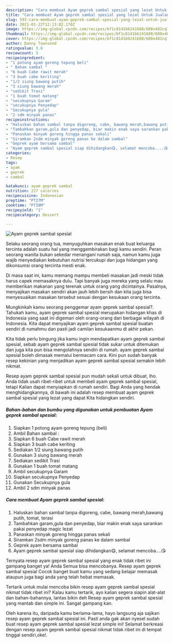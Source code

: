 ```yaml
---
description: "Cara membuat Ayam geprek sambal spesial yang lezat Untuk Jualan"
title: "Cara membuat Ayam geprek sambal spesial yang lezat Untuk Jualan"
slug: 593-cara-membuat-ayam-geprek-sambal-spesial-yang-lezat-untuk-jualan
date: 2021-01-22T12:13:02.170Z
image: https://img-global.cpcdn.com/recipes/bf1c8141b6241688/680x482cq70/ayam-geprek-sambal-spesial-foto-resep-utama.jpg
thumbnail: https://img-global.cpcdn.com/recipes/bf1c8141b6241688/680x482cq70/ayam-geprek-sambal-spesial-foto-resep-utama.jpg
cover: https://img-global.cpcdn.com/recipes/bf1c8141b6241688/680x482cq70/ayam-geprek-sambal-spesial-foto-resep-utama.jpg
author: Danny Townsend
ratingvalue: 3.8
reviewcount: 3
recipeingredient:
- "1 potong ayam goreng tepung beli"
- " Bahan sambal "
- "6 buah Cabe rawit merah"
- "3 buah cabe keriting"
- "1/2 siung bawang putih"
- "3 siung bawang merah"
- "sedikit Trasi"
- "1 buah tomat matang"
- "secukupnya Garam"
- "secukupnya Penyedap"
- "Secukupnya gula"
- "2 sdm minyak panas"
recipeinstructions:
- "Haluskan bahan sambal tanpa digoreng, cabe, bawang merah,bawang putih, tomat, terasi"
- "Tambahkan garam,gula dan penyedap, biar makin enak saya sarankan pakai penyedap magic lezat"
- "Panaskan minyak goreng hingga panas sekali"
- "Siramkan 2sdm minyak goreng panas ke dalam sambal"
- "Geprek ayam bersama sambal"
- "Ayam geprek sambal spesial siap dihidangkan😋, selamat mencoba....😘"
categories:
- Resep
tags:
- ayam
- geprek
- sambal

katakunci: ayam geprek sambal 
nutrition: 227 calories
recipecuisine: Indonesian
preptime: "PT27M"
cooktime: "PT38M"
recipeyield: "1"
recipecategory: Dessert

---
```



![Ayam geprek sambal spesial](https://img-global.cpcdn.com/recipes/bf1c8141b6241688/680x482cq70/ayam-geprek-sambal-spesial-foto-resep-utama.jpg)

Selaku seorang orang tua, menyuguhkan masakan enak buat keluarga tercinta adalah suatu hal yang menggembirakan bagi kamu sendiri. Peran seorang  wanita bukan sekedar menangani rumah saja, namun kamu juga wajib menyediakan kebutuhan nutrisi tercukupi dan juga hidangan yang dikonsumsi orang tercinta mesti enak.

Di masa  saat ini, kamu memang mampu membeli masakan jadi meski tidak harus capek memasaknya dulu. Tapi banyak juga mereka yang selalu mau memberikan makanan yang terenak untuk orang yang dicintainya. Pasalnya, menyajikan masakan sendiri akan jauh lebih bersih dan kita juga bisa menyesuaikan masakan tersebut sesuai dengan kesukaan orang tercinta. 



Mungkinkah kamu seorang penggemar ayam geprek sambal spesial?. Tahukah kamu, ayam geprek sambal spesial merupakan hidangan khas di Indonesia yang saat ini digemari oleh orang-orang dari berbagai wilayah di Indonesia. Kita dapat menyajikan ayam geprek sambal spesial buatan sendiri di rumahmu dan pasti jadi camilan kesukaanmu di akhir pekan.

Kita tidak perlu bingung jika kamu ingin mendapatkan ayam geprek sambal spesial, sebab ayam geprek sambal spesial tidak sukar untuk ditemukan dan juga kita pun bisa mengolahnya sendiri di rumah. ayam geprek sambal spesial boleh dimasak memalui bermacam cara. Kini pun sudah banyak resep kekinian yang menjadikan ayam geprek sambal spesial semakin lebih nikmat.

Resep ayam geprek sambal spesial pun mudah sekali untuk dibuat, lho. Anda tidak usah ribet-ribet untuk membeli ayam geprek sambal spesial, tetapi Kalian dapat menyiapkan di rumah sendiri. Bagi Anda yang hendak menghidangkannya, di bawah ini adalah resep membuat ayam geprek sambal spesial yang lezat yang dapat Kita hidangkan sendiri.

<!--inarticleads1-->

##### Bahan-bahan dan bumbu yang digunakan untuk pembuatan Ayam geprek sambal spesial:

1. Siapkan 1 potong ayam goreng tepung (beli)
1. Ambil  Bahan sambal :
1. Siapkan 6 buah Cabe rawit merah
1. Siapkan 3 buah cabe keriting
1. Sediakan 1/2 siung bawang putih
1. Gunakan 3 siung bawang merah
1. Sediakan sedikit Trasi
1. Gunakan 1 buah tomat matang
1. Ambil secukupnya Garam
1. Siapkan secukupnya Penyedap
1. Gunakan Secukupnya gula
1. Ambil 2 sdm minyak panas




<!--inarticleads2-->

##### Cara membuat Ayam geprek sambal spesial:

1. Haluskan bahan sambal tanpa digoreng, cabe, bawang merah,bawang putih, tomat, terasi
1. Tambahkan garam,gula dan penyedap, biar makin enak saya sarankan pakai penyedap magic lezat
1. Panaskan minyak goreng hingga panas sekali
1. Siramkan 2sdm minyak goreng panas ke dalam sambal
1. Geprek ayam bersama sambal
1. Ayam geprek sambal spesial siap dihidangkan😋, selamat mencoba....😘




Ternyata resep ayam geprek sambal spesial yang enak tidak ribet ini gampang banget ya! Anda Semua bisa mencobanya. Resep ayam geprek sambal spesial Cocok banget buat kamu yang sedang belajar memasak ataupun juga bagi anda yang telah hebat memasak.

Tertarik untuk mulai mencoba bikin resep ayam geprek sambal spesial nikmat tidak ribet ini? Kalau kamu tertarik, ayo kalian segera siapin alat-alat dan bahan-bahannya, lantas bikin deh Resep ayam geprek sambal spesial yang mantab dan simple ini. Sangat gampang kan. 

Oleh karena itu, daripada kamu berlama-lama, hayo langsung aja sajikan resep ayam geprek sambal spesial ini. Pasti anda gak akan nyesel sudah buat resep ayam geprek sambal spesial lezat simple ini! Selamat berkreasi dengan resep ayam geprek sambal spesial nikmat tidak ribet ini di tempat tinggal sendiri,oke!.

